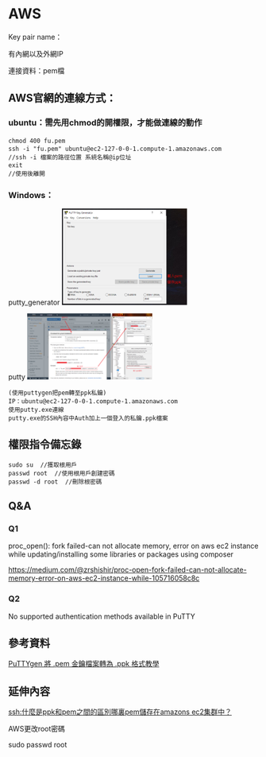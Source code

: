 # AWS
Key pair name：

有內網以及外網IP

連接資料：pem檔

## AWS官網的連線方式：
### ubuntu：需先用chmod的開權限，才能做連線的動作
~~~
chmod 400 fu.pem 
ssh -i "fu.pem" ubuntu@ec2-127-0-0-1.compute-1.amazonaws.com
//ssh -i 檔案的路徑位置 系統名稱@ip位址
exit  
//使用後離開
~~~
### Windows：
putty_generator
<img src="https://github.com/iachievedream/demo_code/blob/master/picture/putty_generator.png" width="50%" height="50%" />

putty
<img src="https://github.com/iachievedream/demo_code/blob/master/picture/putty.png" width="50%" height="50%" />

~~~
(使用puttygen把pem轉至ppk私鑰)
IP：ubuntu@ec2-127-0-0-1.compute-1.amazonaws.com
使用putty.exe連線
putty.exe的SSH內容中Auth加上一個登入的私鑰.ppk檔案
~~~

## 權限指令備忘錄
~~~
sudo su  //獲取根用戶
passwd root  //使用根用戶創建密碼
passwd -d root  //刪除根密碼
~~~

## Q&A
### Q1
proc_open(): fork failed-can not allocate memory, error on aws ec2 instance while updating/installing some libraries or packages using composer

https://medium.com/@zrshishir/proc-open-fork-failed-can-not-allocate-memory-error-on-aws-ec2-instance-while-105716058c8c

### Q2
No supported authentication methods available in PuTTY

## 參考資料
<a href="https://officeguide.cc/putty-convert-pem-to-ppk-tutorial/">PuTTYgen 將 .pem 金鑰檔案轉為 .ppk 格式教學</a>

## 延伸內容
<a href="https://t.codebug.vip/questions-272933.htm">ssh:什麼是ppk和pem之間的區別哪裏pem儲存在amazons ec2集群中？</a>


AWS更改root密碼

sudo passwd root